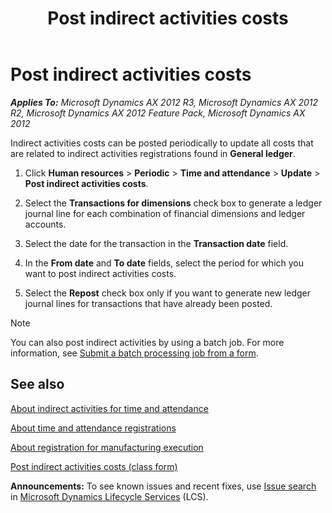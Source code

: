 ﻿---
title: Post indirect activities costs
TOCTitle: Post indirect activities costs
ms:assetid: 8a8efdeb-0938-4534-aa0e-06d69f332db6
ms:mtpsurl: https://technet.microsoft.com/en-us/library/Aa498243(v=AX.60)
ms:contentKeyID: 43976720
ms.date: 04/18/2014
mtps_version: v=AX.60
f1_keywords:
- indirect activities
- indirect activities costs
---

# Post indirect activities costs 


_**Applies To:** Microsoft Dynamics AX 2012 R3, Microsoft Dynamics AX 2012 R2, Microsoft Dynamics AX 2012 Feature Pack, Microsoft Dynamics AX 2012_

Indirect activities costs can be posted periodically to update all costs that are related to indirect activities registrations found in **General ledger**.

1.  Click **Human resources** \> **Periodic** \> **Time and attendance** \> **Update** \> **Post indirect activities costs**.

2.  Select the **Transactions for dimensions** check box to generate a ledger journal line for each combination of financial dimensions and ledger accounts.

3.  Select the date for the transaction in the **Transaction date** field.

4.  In the **From date** and **To date** fields, select the period for which you want to post indirect activities costs.

5.  Select the **Repost** check box only if you want to generate new ledger journal lines for transactions that have already been posted.


> [!NOTE]
> <P>You can also post indirect activities by using a batch job. For more information, see <A href="submit-a-batch-processing-job-from-a-form.md">Submit a batch processing job from a form</A>.</P>



## See also

[About indirect activities for time and attendance](about-indirect-activities-for-time-and-attendance.md)

[About time and attendance registrations](about-time-and-attendance-registrations.md)

[About registration for manufacturing execution](about-registration-for-manufacturing-execution.md)

[Post indirect activities costs (class form)](https://technet.microsoft.com/en-us/library/bb220735\(v=ax.60\))

  
**Announcements:** To see known issues and recent fixes, use [Issue search](http://go.microsoft.com/fwlink/?linkid=389258) in [Microsoft Dynamics Lifecycle Services](http://go.microsoft.com/fwlink/?linkid=306505) (LCS).

